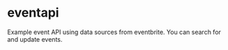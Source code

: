 # eventapi
Example event API  using data sources from eventbrite. You can search for and update events.
